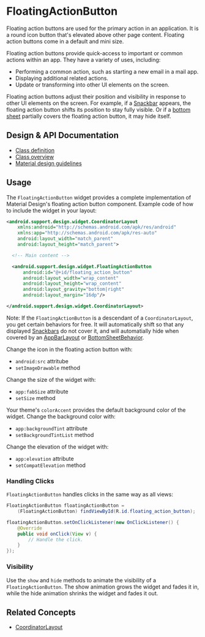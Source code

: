 <!--docs:
title: "Floating Action Buttons"
layout: detail
section: components
excerpt: "FloatingActionButton is used for the primary action in an application."
iconId: button
path: /catalog/floating-action-buttons/
-->

# FloatingActionButton

Floating action buttons are used for the primary action in an application. It is
a round icon button that's elevated above other page content. Floating action
buttons come in a default and mini size.

Floating action buttons provide quick-access to important or common actions
within an app. They have a variety of uses, including:

-   Performing a common action, such as starting a new email in a mail app.
-   Displaying additional related actions.
-   Update or transforming into other UI elements on the screen.

Floating action buttons adjust their position and visibility in response to
other UI elements on the screen. For example, if a [Snackbar](Snackbar.md)
appears, the floating action button shifts its position to stay fully visible.
Or if a [bottom sheet](BottomSheetBehavior.md) partially covers the floating
action button, it may hide itself.

## Design & API Documentation

-   [Class
    definition](https://github.com/material-components/material-components-android/tree/master/lib/src/android/support/design/widget/FloatingActionButton.java)
    <!--{: .icon-list-item.icon-list-item--link }-->
-   [Class
    overview](https://developer.android.com/reference/android/support/design/widget/FloatingActionButton.html)
    <!--{: .icon-list-item.icon-list-item--link }-->
-   [Material design
    guidelines](https://material.io/guidelines/components/buttons-floating-action-button.html)
    <!--{: .icon-list-item.icon-list-item--spec }-->
<!--{: .icon-list }-->

## Usage

The `FloatingActionButton` widget provides a complete implementation of Material
Design's floating action button component. Example code of how to include the
widget in your layout:

```xml
<android.support.design.widget.CoordinatorLayout
    xmlns:android="http://schemas.android.com/apk/res/android"
    xmlns:app="http://schemas.android.com/apk/res-auto"
    android:layout_width="match_parent"
    android:layout_height="match_parent">

  <!-- Main content -->

  <android.support.design.widget.FloatingActionButton
      android:id="@+id/floating_action_button"
      android:layout_width="wrap_content"
      android:layout_height="wrap_content"
      android:layout_gravity="bottom|right"
      android:layout_margin="16dp"/>

</android.support.design.widget.CoordinatorLayout>
```

Note: If the `FloatingActionButton` is a descendant of a `CoordinatorLayout`,
you get certain behaviors for free. It will automatically shift so that any
displayed [Snackbars](Snackbar.md) do not cover it, and will automatially hide
when covered by an [AppBarLayout](AppBarLayout.md) or
[BottomSheetBehavior](BottomSheetBehavior).

Change the icon in the floating action button with:

-   `android:src` attritube
-   `setImageDrawable` method

Change the size of the widget with:

-   `app:fabSize` attribute
-   `setSize` method

Your theme's `colorAccent` provides the default background color of the widget.
Change the background color with:

-   `app:backgroundTint` attribute
-   `setBackgroundTintList` method

Change the elevation of the widget with:

-   `app:elevation` attribute
-   `setCompatElevation` method

### Handling Clicks

`FloatingActionButton` handles clicks in the same way as all views:

```java
FloatingActionButton floatingActionButton =
    (FloatingActionButton) findViewById(R.id.floating_action_button);

floatingActionButton.setOnClickListener(new OnClickListener() {
    @Override
    public void onClick(View v) {
        // Handle the click.
    }
});
```

### Visibility

Use the `show` and `hide` methods to animate the visibility of a
`FloatingActionButton`. The show animation grows the widget and fades it in,
while the hide animation shrinks the widget and fades it out.

## Related Concepts

-   [CoordinatorLayout](CoordinatorLayout.md)
